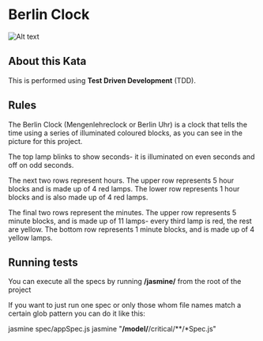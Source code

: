 # Berlin Clock

![Alt text](https://upload.wikimedia.org/wikipedia/commons/4/4f/Berlin-Uhr-1650-1705.gif "Berlin Clock")

## About this Kata

This is performed using **Test Driven Development** (TDD).

## Rules

The Berlin Clock (Mengenlehreclock or Berlin Uhr) is a clock that tells the time using a series of illuminated coloured blocks, as you can see in the picture for this project.

The top lamp blinks to show seconds- it is illuminated on even seconds and off on odd seconds.

The next two rows represent hours. The upper row represents 5 hour blocks and is made up of 4 red lamps. The lower row represents 1 hour blocks and is also made up of 4 red lamps.

The final two rows represent the minutes. The upper row represents 5 minute blocks, and is made up of 11 lamps- every third lamp is red, the rest are yellow. The bottom row represents 1 minute blocks, and is made up of 4 yellow lamps.

## Running tests

You can execute all the specs by running **/jasmine/** from the root of the project

If you want to just run one spec or only those whom file names match a certain glob pattern you can do it like this:

jasmine spec/appSpec.js
jasmine "**/model/**/critical/\**/*Spec.js"
